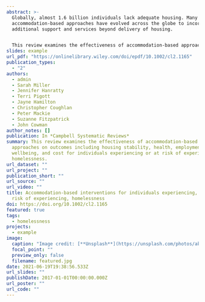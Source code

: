 ```yaml
---
abstract: >-
  Globally, almost 1.6 billion individuals lack adequate housing. Many
  accommodation-based approaches have evolved across the globe to incorporate
  additional support and services beyond delivery of housing.


  This review examines the effectiveness of accommodation-based approaches on outcomes including housing stability, health, employment, crime, wellbeing, and cost for individuals experiencing or at risk of experiencing homelessness.
slides: example
url_pdf: "https://onlinelibrary.wiley.com/doi/epdf/10.1002/cl2.1165"
publication_types:
  - "2"
authors:
  - admin
  - Sarah Miller
  - Jennifer Hanratty
  - Terri Pigott
  - Jayne Hamilton
  - Christopher Coughlan
  - Peter Mackie
  - Suzanne Fitzpatrick
  - John Cowman
author_notes: []
publication: In *Campbell Systematic Reviews*
summary: This review examines the effectiveness of accommodation-based
  approaches on outcomes including housing stability, health, employment, crime,
  wellbeing, and cost for individuals experiencing or at risk of experiencing
  homelessness.
url_dataset: ""
url_project: ""
publication_short: ""
url_source: ""
url_video: ""
title: Accommodation-based interventions for individuals experiencing, or at
  risk of experiencing, homelessness
doi: https://doi.org/10.1002/cl2.1165
featured: true
tags:
  - homelessness
projects:
  - example
image:
  caption: "Image credit: [**Unsplash**](https://unsplash.com/photos/akT1bnnuMMk)"
  focal_point: ""
  preview_only: false
  filename: featured.jpg
date: 2021-06-19T19:38:56.533Z
url_slides: ""
publishDate: 2017-01-01T00:00:00.000Z
url_poster: ""
url_code: ""
---
```


